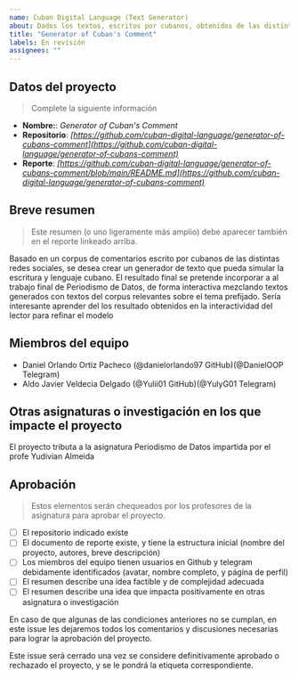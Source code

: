 ```yaml
---
name: Cuban Digital Language (Text Generator)
about: Dados los textos, escritos por cubanos, obtenidos de las distintas redes sociales y un tema en específico, generar comentarios que puedan mezclarse con comentarios del corpus  
title: "Generator of Cuban's Comment"
labels: En revisión
assignees: ""
---
```


## Datos del proyecto

> Complete la siguiente información

- **Nombre:**: _Generator of Cuban's Comment_
- **Repositorio**: _[https://github.com/cuban-digital-language/generator-of-cubans-comment](https://github.com/cuban-digital-language/generator-of-cubans-comment)_
- **Reporte**: _[https://github.com/cuban-digital-language/generator-of-cubans-comment/blob/main/README.md](https://github.com/cuban-digital-language/generator-of-cubans-comment)_

## Breve resumen

> Este resumen (o uno ligeramente más amplio) debe aparecer también en el reporte linkeado arriba.

Basado en un corpus de comentarios escrito por cubanos de las distintas redes sociales, se desea crear un generador de texto que pueda simular la escritura y lenguaje cubano. El resultado final se pretende incorporar a al trabajo final de Periodismo de Datos, de forma interactiva mezclando textos generados con textos del corpus relevantes sobre el tema prefijado. Sería interesante aprender del los resultado obtenidos en la interactividad del lector para refinar el modelo  

## Miembros del equipo

- Daniel Orlando Ortiz Pacheco (@danielorlando97 GitHub)(@DanielOOP Telegram)
- Aldo Javier Veldecia Delgado (@Yulii01 GitHub)(@YulyG01 Telegram)

## Otras asignaturas o investigación en los que impacte el proyecto

El proyecto tributa a la asignatura Periodismo de Datos impartida por el profe Yudivian Almeida   

## Aprobación

> Estos elementos serán chequeados por los profesores de la asignatura para aprobar el proyecto.

- [ ] El repositorio indicado existe
- [ ] El documento de reporte existe, y tiene la estructura inicial (nombre del proyecto, autores, breve descripción)
- [ ] Los miembros del equipo tienen usuarios en Github y telegram debidamente identificados (avatar, nombre completo, y página de perfil)
- [ ] El resumen describe una idea factible y de complejidad adecuada
- [ ] El resumen describe una idea que impacta positivamente en otras asignatura o investigación

En caso de que algunas de las condiciones anteriores no se cumplan, en este issue les dejaremos todos los comentarios y discusiones necesarias para lograr la aprobación del proyecto.

Este issue será cerrado una vez se considere definitivamente aprobado o rechazado el proyecto, y se le pondrá la etiqueta correspondiente.
